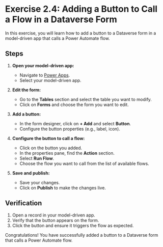 # Exercise 2.4: Adding a Button to Call a Flow in a Dataverse Form

In this exercise, you will learn how to add a button to a Dataverse form in a model-driven app that calls a Power Automate flow.

## Steps

1. **Open your model-driven app:**
    - Navigate to [Power Apps](https://make.powerapps.com/).
    - Select your model-driven app.

2. **Edit the form:**
    - Go to the **Tables** section and select the table you want to modify.
    - Click on **Forms** and choose the form you want to edit.

3. **Add a button:**
    - In the form designer, click on **+ Add** and select **Button**.
    - Configure the button properties (e.g., label, icon).

4. **Configure the button to call a flow:**
    - Click on the button you added.
    - In the properties pane, find the **Action** section.
    - Select **Run Flow**.
    - Choose the flow you want to call from the list of available flows.

5. **Save and publish:**
    - Save your changes.
    - Click on **Publish** to make the changes live.

## Verification

1. Open a record in your model-driven app.
2. Verify that the button appears on the form.
3. Click the button and ensure it triggers the flow as expected.

Congratulations! You have successfully added a button to a Dataverse form that calls a Power Automate flow.
